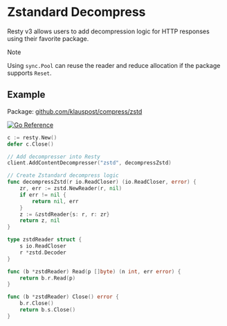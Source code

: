 
# Zstandard Decompress

Resty v3 allows users to add decompression logic for HTTP responses using their favorite package.

> [!NOTE]
> Using `sync.Pool` can reuse the reader and reduce allocation if the package supports `Reset`.

## Example

Package: [github.com/klauspost/compress/zstd](https://github.com/klauspost/compress)

[![Go Reference](https://pkg.go.dev/badge/github.com/klauspost/compress/zstd.svg)](https://pkg.go.dev/github.com/klauspost/compress/zstd)

```go
c := resty.New()
defer c.Close()

// Add decompresser into Resty
client.AddContentDecompresser("zstd", decompressZstd)

// Create Zstandard decompress logic
func decompressZstd(r io.ReadCloser) (io.ReadCloser, error) {
	zr, err := zstd.NewReader(r, nil)
	if err != nil {
		return nil, err
	}
	z := &zstdReader{s: r, r: zr}
	return z, nil
}

type zstdReader struct {
	s io.ReadCloser
	r *zstd.Decoder
}

func (b *zstdReader) Read(p []byte) (n int, err error) {
	return b.r.Read(p)
}

func (b *zstdReader) Close() error {
	b.r.Close()
	return b.s.Close()
}
```